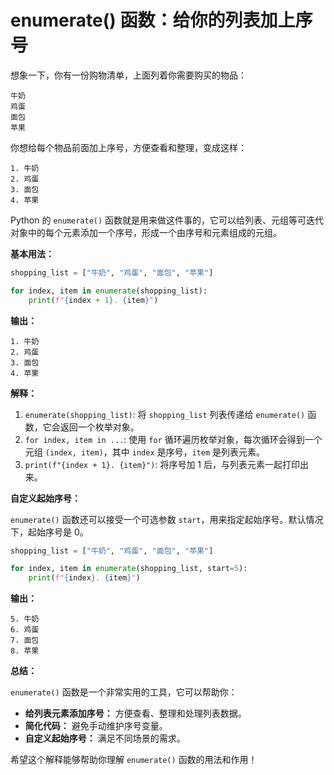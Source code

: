 # enumerate() 函数：给你的列表加上序号

想象一下，你有一份购物清单，上面列着你需要购买的物品：

```
牛奶
鸡蛋
面包
苹果
```

你想给每个物品前面加上序号，方便查看和整理，变成这样：

```
1. 牛奶
2. 鸡蛋
3. 面包
4. 苹果
```

Python 的 `enumerate()` 函数就是用来做这件事的，它可以给列表、元组等可迭代对象中的每个元素添加一个序号，形成一个由序号和元素组成的元组。

**基本用法：**

```python
shopping_list = ["牛奶", "鸡蛋", "面包", "苹果"]

for index, item in enumerate(shopping_list):
    print(f"{index + 1}. {item}") 
```

**输出：**

```
1. 牛奶
2. 鸡蛋
3. 面包
4. 苹果
```

**解释：**

1. `enumerate(shopping_list)`:  将 `shopping_list` 列表传递给 `enumerate()` 函数，它会返回一个枚举对象。
2. `for index, item in ...`:  使用 `for` 循环遍历枚举对象，每次循环会得到一个元组 `(index, item)`，其中 `index` 是序号，`item` 是列表元素。
3. `print(f"{index + 1}. {item}")`:  将序号加 1 后，与列表元素一起打印出来。

**自定义起始序号：**

`enumerate()` 函数还可以接受一个可选参数 `start`，用来指定起始序号。默认情况下，起始序号是 0。

```python
shopping_list = ["牛奶", "鸡蛋", "面包", "苹果"]

for index, item in enumerate(shopping_list, start=5):
    print(f"{index}. {item}") 
```

**输出：**

```
5. 牛奶
6. 鸡蛋
7. 面包
8. 苹果
```

**总结：**

`enumerate()` 函数是一个非常实用的工具，它可以帮助你：

- **给列表元素添加序号：**  方便查看、整理和处理列表数据。
- **简化代码：**  避免手动维护序号变量。
- **自定义起始序号：**  满足不同场景的需求。

希望这个解释能够帮助你理解 `enumerate()` 函数的用法和作用！ 
